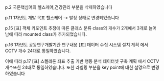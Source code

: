 p.2
국문핵심어의 헬스케어,건강관리 부분을 삭제하였습니다

p.11
1차년도 개발 목표 헬스케어 -> 발정 상태로 변경되었습니다

p.15 [표] 객체 키포인트 추정에 따른 클래스 분류
class의 개수가 2개에서 3개로 늘어남에 따라
mounted class가 추가되었습니다.

p.16
1차년도 공동연구개발기관 연구내용
[표] 데이터 수집 시스템 설치 계획
에서 CCTV 개수 24대로 통일하였습니다.

이에 따라 p.17 
[표] 스켈레톤 좌표 추출 기반 행동 분석 데이터셋 구축 계획
에서 CCTV 개수또한 24대로 통일하였습니다.
또한 라벨링 부분을 key point에 대한 설명으로 변경하였습니다
